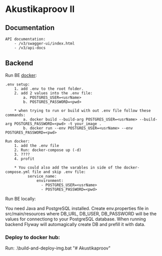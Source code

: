 # Akustikaproov II

## Documentation

    API documentation: 
        - /v3/swagger-ui/index.html
        - /v3/api-docs

## Backend

Run BE [docker](https://hub.docker.com/r/saskia02/kaardirakendus):

	.env setup:
		1. add .env to the root folder.
		2. add 2 values into the .env file:
			a. POSTGRES_USER=<usrName>
			b. POSTGRES_PASSWORD=<pwd>

		* when trying to run or build with out .env file follow these commands:
			a. docker build --build-arg POSTGRES_USER=<usrName> --build-arg POSTGRES_PASSWORD=<pwd> -t your_image .
			b. docker run --env POSTGRES_USER=<usrName> --env POSTGRES_PASSWORD=<pwd>

	Run docker:
		1. add the .env file
		2. Run: docker-compose up (-d)
		3. ????
		4. profit

		* You could also add the varables in side of the docker-compose.yml file and skip .env file:
			  service_name:
				  environment:
			      	- POSTGRES_USER=<usrName>
			      	- POSTGRES_PASSWORD=<pwd>


Run BE locally:

You need Java and PostgreSQL installed. Create env.properties file in src/main/resources where DB_URL, DB_USER, DB_PASSWORD will be the values for connectiong to your PostgreSQL database. When running backend Flyway will automagically create DB and prefill it with data.


### Deploy to docker hub:
Run: .\build-and-deploy-img.bat
"# Akustikaproov" 
